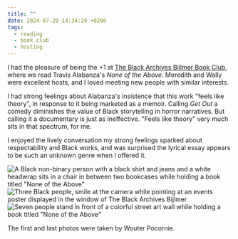 ```yaml
---
title: ""
date: 2024-07-20 14:34:29 +0200
tags:
  - reading
  - book club
  - hosting
---
```

I had the pleasure of being the +1 at [The Black Archives Bijlmer Book Club](https://www.theblackarchives.nl/tbabookclub.html), where we read Travis Alabanza's _None of the Above_. Meredith and Wally were excellent hosts, and I loved meeting new people with similar interests.

I had strong feelings about Alabanza's insistence that this work "feels like theory", in response to it being marketed as a memoir. Calling _Get Out_ a comedy diminishes the value of Black storytelling in horror narratives. But calling it a documentary is just as ineffective. "Feels like theory" very much sits in that spectrum, for me.

I enjoyed the lively conversation my strong feelings sparked about respectability and Black works, and was surprised the lyrical essay appears to be such an unknown genre when I offered it.

![A Black non-binary person with a black shirt and jeans and a white headwrap sits in a chair in between two bookcases while holding a book titled "None of the Above"](/img/photos/2024-07-20-01.jpg)
![Three Black people, smile at the camera while pointing at an events poster displayed in the window of The Black Archives Bijlmer](/img/photos/2024-07-20-02.jpg)
![Seven people stand in front of a colorful street art wall while holding a book titled "None of the Above"](/img/photos/2024-07-20-03.jpg)

The first and last photos were taken by Wouter Pocornie.
